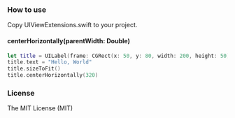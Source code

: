 ### How to use
Copy UIViewExtensions.swift to your project.

#### centerHorizontally(parentWidth: Double)
```swift
let title = UILabel(frame: CGRect(x: 50, y: 80, width: 200, height: 50))
title.text = "Hello, World"
title.sizeToFit()
title.centerHorizontally(320)
```

### License
The MIT License (MIT)
